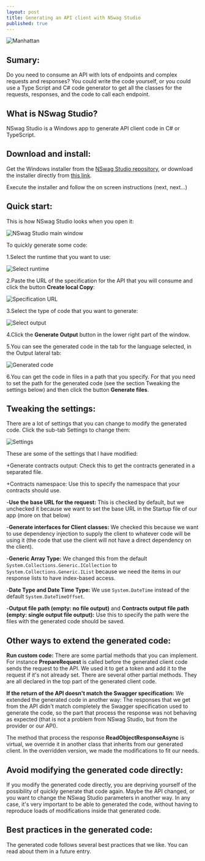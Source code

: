 ```yaml
---
layout: post
title: Generating an API client with NSwag Studio
published: true
---
```


![Manhattan]({{site.baseurl}}/images/2020-02-15-Generating-an-API-client-with-NSwag-Studio/Manhattan.jpg)



## Sumary:

Do you need to consume an API with lots of endpoints and complex requests and responses? You could write the code yourself, or you could use a Type Script and C# code generator to get all the classes for the requests, responses, and the code to call each endpoint.

<!--more-->

## What is NSwag Studio?

NSwag Studio is a Windows app to generate API client code in C# or TypeScript.

## Download and install:

Get the Windows installer from the [NSwag Studio repository](https://github.com/RicoSuter/NSwag/wiki/NSwagStudio), or download the installer directly from [this link](http://rsuter.com/Projects/NSwagStudio/installer.php).

Execute the installer and follow the on screen instructions (next, next…)

## Quick start:

This is how NSwag Studio looks when you open it:

![NSwag Studio main window]({{site.baseurl}}/images/2020-02-15-Generating-an-API-client-with-NSwag-Studio/NSwagStudioWindow.png)

To quickly generate some code:

1.Select the runtime that you want to use:

![Select runtime]({{site.baseurl}}/images/2020-02-15-Generating-an-API-client-with-NSwag-Studio/SelectRuntime.png)

2.Paste the URL of the specification for the API that you will consume and click the button **Create local Copy**:

![Specification URL]({{site.baseurl}}/images/2020-02-15-Generating-an-API-client-with-NSwag-Studio/SpecificationUrl.png)

3.Select the type of code that you want to generate:

![Select output]({{site.baseurl}}/images/2020-02-15-Generating-an-API-client-with-NSwag-Studio/SelectOutput.png)

4.Click the **Generate Output** button in the lower right part of the window.

5.You can see the generated code in the tab for the language selected, in the Output lateral tab:

![Generated code]({{site.baseurl}}/images/2020-02-15-Generating-an-API-client-with-NSwag-Studio/GeneratedCode.png)
 
6.You can get the code in files in a path that you specify. For that you need to set the path for the generated code (see the section Tweaking the settings below) and then click the button **Generate files**.

## Tweaking the settings:

There are a lot of settings that you can change to modify the generated code. Click the sub-tab Settings to change them:

![Settings]({{site.baseurl}}/images/2020-02-15-Generating-an-API-client-with-NSwag-Studio/Settings.png)

These are some of the settings that I have modified:

+Generate contracts output: Check this to get the contracts generated in a separated file.

+Contracts namespace: Use this to specify the namespace that your contracts should use.

-**Use the base URL for the request:** This is checked by default, but we unchecked it because we want to set the base URL in the Startup file of our app (more on that below)

-**Generate interfaces for Client classes:** We checked this because we want to use dependency injection to supply the client to whatever code will be using it (the code that use the client will not have a direct dependency on the client).

-**Generic Array Type:** We changed this from the default `System.Collections.Generic.ICollection` to `System.Collections.Generic.IList` because we need the items in our response lists to have index-based access.

-**Date Type and Date Time Type:** We use `System.DateTime` instead of the default `System.DateTimeOffset`.

-**Output file path (empty: no file output)** and **Contracts output file path (empty: single output file output):** Use this to specify the path were the files with the generated code should be saved.

## Other ways to extend the generated code:

**Run custom code:** There are some partial methods that you can implement. For instance **PrepareRequest** is called before the generated client code sends the request to the API. We used it to get a token and add it to the request if it's not already set. There are several other partial methods. They are all declared in the top part of the  generated client code. 

**If the return of the API doesn't match the Swagger specification:** We extended the generated code in another way: The responses that we get from the API didn't match completely the Swagger specification used to generate the code, so the part that process the response was not behaving as expected (that is not a problem from NSwag Studio, but from the provider or our API).

The method that process the response **ReadObjectResponseAsync** is virtual, we override it in another class that inherits from our generated client. In the overridden version, we made the modifications to fit our needs.

## Avoid modifying the generated code directly:

If you modify the generated code directly, you are depriving yourself of the possibility of quickly generate that code again. Maybe the API changed, or you want to change the NSwag Studio parameters in another way. In any case, it's very important to be able to generated the code, without having to reproduce loads of modifications inside that generated code.

## Best practices in the generated code:

The generated code follows several best practices that we like. You can read about them in a future entry.




